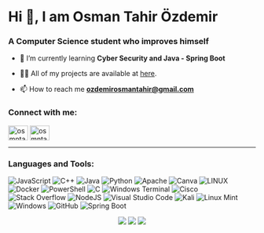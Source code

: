 

<h1>Hi 👋, I am Osman Tahir Özdemir</h1>
<h3>A Computer Science student who improves himself</h3>


- 🌱 I’m currently learning **Cyber Security and Java - Spring Boot**

- 👨‍💻 All of my projects are available at [here](https://github.com/osmntahir?tab=repositories).

- 📫 How to reach me **ozdemirosmantahir@gmail.com**


<h3 align="left">Connect with me:</h3>
<p align="left">
<a href="https://www.linkedin.com/in/osman-tahir-%C3%B6zdemir-969090233/" target="_blank"><img align="center" src="https://raw.githubusercontent.com/rahuldkjain/github-profile-readme-generator/master/src/images/icons/Social/linked-in-alt.svg" alt="osmntahir" height="30" width="40" /></a>
<a href="https://instagram.com/osmntahir" target="blank"><img align="center" src="https://raw.githubusercontent.com/rahuldkjain/github-profile-readme-generator/master/src/images/icons/Social/instagram.svg" alt="osmntahir" height="30" width="40" /></a>
</p>

---

### Languages and Tools:


![JavaScript](https://img.shields.io/badge/javascript-%23323330.svg?style=for-the-badge&logo=javascript&logoColor=%23F7DF1E) ![C++](https://img.shields.io/badge/c++-%2300599C.svg?style=for-the-badge&logo=c%2B%2B&logoColor=white) ![Java](https://img.shields.io/badge/java-%23ED8B00.svg?style=for-the-badge&logo=java&logoColor=white) ![Python](https://img.shields.io/badge/python-3670A0?style=for-the-badge&logo=python&logoColor=ffdd54) ![Apache](https://img.shields.io/badge/apache-%23D42029.svg?style=for-the-badge&logo=apache&logoColor=white) ![Canva](https://img.shields.io/badge/Canva-%2300C4CC.svg?style=for-the-badge&logo=Canva&logoColor=white) ![LINUX](https://img.shields.io/badge/Linux-FCC624?style=for-the-badge&logo=linux&logoColor=black) ![Docker](https://img.shields.io/badge/docker-%230db7ed.svg?style=for-the-badge&logo=docker&logoColor=white)  ![PowerShell](https://img.shields.io/badge/PowerShell-%235391FE.svg?style=for-the-badge&logo=powershell&logoColor=white)  ![C](https://img.shields.io/badge/c-%2300599C.svg?style=for-the-badge&logo=c&logoColor=white) ![Windows Terminal](https://img.shields.io/badge/Windows%20Terminal-%234D4D4D.svg?style=for-the-badge&logo=windows-terminal&logoColor=white) ![Cisco](https://img.shields.io/badge/cisco-%23049fd9.svg?style=for-the-badge&logo=cisco&logoColor=black) ![Stack Overflow](https://img.shields.io/badge/-Stackoverflow-FE7A16?style=for-the-badge&logo=stack-overflow&logoColor=white) ![NodeJS](https://img.shields.io/badge/node.js-6DA55F?style=for-the-badge&logo=node.js&logoColor=white) ![Visual Studio Code](https://img.shields.io/badge/Visual%20Studio%20Code-0078d7.svg?style=for-the-badge&logo=visual-studio-code&logoColor=white) ![Kali](https://img.shields.io/badge/Kali-268BEE?style=for-the-badge&logo=kalilinux&logoColor=white) ![Linux Mint](https://img.shields.io/badge/Linux%20Mint-87CF3E?style=for-the-badge&logo=Linux%20Mint&logoColor=white)  ![Windows](https://img.shields.io/badge/Windows-0078D6?style=for-the-badge&logo=windows&logoColor=white) ![GitHub](https://img.shields.io/badge/github-%23121011.svg?style=for-the-badge&logo=github&logoColor=white) ![Spring Boot](https://img.shields.io/badge/SpringBoot-6DB33F?style=flat-square&logo=Spring&logoColor=white)



<p align="center">
  <img  src="https://github-readme-stats.vercel.app/api?username=osmntahir&show_icons=true&hide_border=true&theme=tokyonight&count_private=true"/>
  <img  src="https://github-readme-stats.vercel.app/api/top-langs/?username=osmntahir&theme=tokyonight&hide_border=true&layout=compact"/>
  <img  src="https://github-readme-streak-stats.herokuapp.com/?user=osmntahir&include_all_commits=true&hide_border=true&theme=tokyonight"/>
</p>
